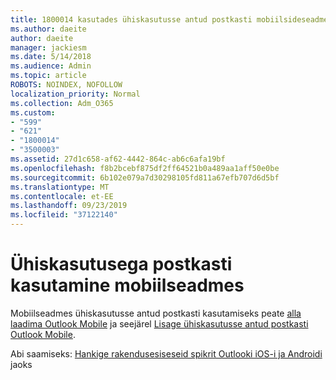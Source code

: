 ```yaml
---
title: 1800014 kasutades ühiskasutusse antud postkasti mobiilsideseadme
ms.author: daeite
author: daeite
manager: jackiesm
ms.date: 5/14/2018
ms.audience: Admin
ms.topic: article
ROBOTS: NOINDEX, NOFOLLOW
localization_priority: Normal
ms.collection: Adm_O365
ms.custom:
- "599"
- "621"
- "1800014"
- "3500003"
ms.assetid: 27d1c658-af62-4442-864c-ab6c6afa19bf
ms.openlocfilehash: f8b2bcebf875df2ff64521b0a489aa1aff50e0be
ms.sourcegitcommit: 6b102e079a7d30298105fd811a67efb707d6d5bf
ms.translationtype: MT
ms.contentlocale: et-EE
ms.lasthandoff: 09/23/2019
ms.locfileid: "37122140"
---
```

# <a name="using-a-shared-mailbox-on-a-mobile-device"></a>Ühiskasutusega postkasti kasutamine mobiilseadmes

Mobiilseadmes ühiskasutusse antud postkasti kasutamiseks peate [alla laadima Outlook Mobile](https://products.office.com/en-us/outlook-mobile-for-android-and-ios) ja seejärel [Lisage ühiskasutusse antud postkasti Outlook Mobile](https://support.office.com/en-us/article/Add-a-shared-mailbox-to-Outlook-mobile-f866242c-81b2-472e-8776-6c49c5473c9f).
  
Abi saamiseks: [Hankige rakendusesiseseid spikrit Outlooki iOS-i ja Androidi](https://support.office.com/article/Get-in-app-help-for-Outlook-for-iOS-and-Android-218a22d1-9fa5-4889-b689-de1c63493243) jaoks
  